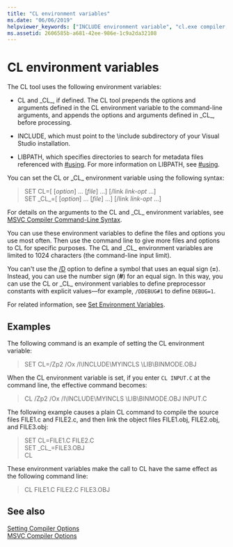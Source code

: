 ```yaml
---
title: "CL environment variables"
ms.date: "06/06/2019"
helpviewer_keywords: ["INCLUDE environment variable", "cl.exe compiler, environment variables", "LIBPATH environment variable", "environment variables, CL compiler"]
ms.assetid: 2606585b-a681-42ee-986e-1c9a2da32108
---
```

# CL environment variables

The CL tool uses the following environment variables:

- CL and \_CL_, if defined. The CL tool prepends the options and arguments defined in the CL environment variable to the command-line arguments, and appends the options and arguments defined in \_CL_, before processing.

- INCLUDE, which must point to the \include subdirectory of your Visual Studio installation.

- LIBPATH, which specifies directories to search for metadata files referenced with [#using](../../preprocessor/hash-using-directive-cpp.md). For more information on LIBPATH, see [#using](../../preprocessor/hash-using-directive-cpp.md).

You can set the CL or \_CL_ environment variable using the following syntax:

> SET CL=[ [*option*] ... [*file*] ...] [/link *link-opt* ...] \
> SET \_CL\_=[ [*option*] ... [*file*] ...] [/link *link-opt* ...]

For details on the arguments to the CL and \_CL_ environment variables, see [MSVC Compiler Command-Line Syntax](compiler-command-line-syntax.md).

You can use these environment variables to define the files and options you use most often. Then use the command line to give more files and options to CL for specific purposes. The CL and \_CL_ environment variables are limited to 1024 characters (the command-line input limit).

You can't use the [/D](d-preprocessor-definitions.md) option to define a symbol that uses an equal sign (**=**). Instead, you can use the number sign (**#**) for an equal sign. In this way, you can use the CL or \_CL_ environment variables to define preprocessor constants with explicit values—for example, `/DDEBUG#1` to define `DEBUG=1`.

For related information, see [Set Environment Variables](../setting-the-path-and-environment-variables-for-command-line-builds.md).

## Examples

The following command is an example of setting the CL environment variable:

> SET CL=/Zp2 /Ox /I\INCLUDE\MYINCLS \LIB\BINMODE.OBJ

When the CL environment variable is set, if you enter `CL INPUT.C` at the command line, the effective command becomes:

> CL /Zp2 /Ox /I\INCLUDE\MYINCLS \LIB\BINMODE.OBJ INPUT.C

The following example causes a plain CL command to compile the source files FILE1.c and FILE2.c, and then link the object files FILE1.obj, FILE2.obj, and FILE3.obj:

> SET CL=FILE1.C FILE2.C \
> SET \_CL_=FILE3.OBJ \
> CL

These environment variables make the call to CL have the same effect as the following command line:

> CL FILE1.C FILE2.C FILE3.OBJ

## See also

[Setting Compiler Options](compiler-command-line-syntax.md) \
[MSVC Compiler Options](compiler-options.md)
